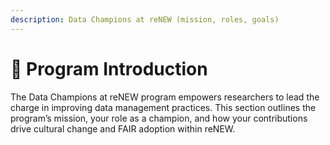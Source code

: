 ```yaml
---
description: Data Champions at reNEW (mission, roles, goals)
---
```


# 🔵 Program Introduction

The Data Champions at reNEW program empowers researchers to lead the charge in improving data management practices. This section outlines the program’s mission, your role as a champion, and how your contributions drive cultural change and FAIR adoption within reNEW.
